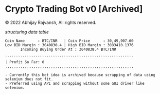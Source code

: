 # Crypto Trading Bot v0 [Archived]

© 2022 Abhijay Rajvansh, All rights reserved.

*structuring data table*

~~~~~~~~~~~~~~~~~~~~(16:08:42 26/01/22)~~~~~~~~~~~~~~~~~~~~
Coin Name      : BTC/INR   | Coin Price      : 30,49,907.60
Low BID Margin : 3040838.4 | High BID Margin : 3083410.1376
       Incoming Buying Order At : 3040838.4 BTC/INR  

```````````````````````````````````````````````````````````
| Profit So Far: 0
,,,,,,,,,,,,,,,,,,,,,,,,,,,,,,,,,,,,,,,,,,,,,,,,,,,,,,,,,,,

- Currently this bot idea is archived because scrapping of data using selenium does not fit.
- Preferred using API and scrapping without some GUI driver like selenium.
